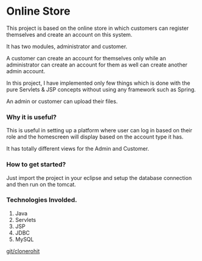 # Online Store

This project is based on the online store in which customers can register themselves and create an account on this system.

It has two modules, administrator and customer.

A customer can create an account for themselves only while an administrator can create an account for them as well can 
create another admin account.

In this project, I have implemented only few things which is done with the pure Servlets & JSP concepts without using any
framework such as Spring.

An admin or customer can upload their files.

### Why it is useful?

This is useful in setting up a platform where user can log in based on their role and the homescreen will display based on
the account type it has.

It has totally different views for the Admin and Customer.

### How to get started?

Just import the project in your eclipse and setup the database connection and then run on the tomcat.

### Technologies Involded.

1. Java
2. Servlets
3. JSP
4. JDBC
5. MySQL

[git/clonerohit](https://www.github.com/clonerohit)
